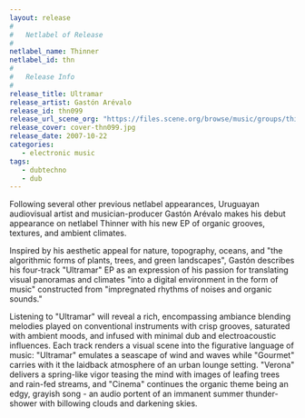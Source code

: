 ```yaml
---
layout: release
#
#   Netlabel of Release
#
netlabel_name: Thinner
netlabel_id: thn
#
#   Release Info
#
release_title: Ultramar
release_artist: Gastón Arévalo
release_id: thn099
release_url_scene_org: "https://files.scene.org/browse/music/groups/thinner/zip/"
release_cover: cover-thn099.jpg
release_date: 2007-10-22
categories:
   - electronic music
tags:
   - dubtechno
   - dub
---
```

Following several other previous netlabel appearances, 
Uruguayan audiovisual artist and musician-producer Gastón 
Arévalo makes his debut appearance on netlabel Thinner with 
his new EP of organic grooves, textures, and ambient climates.

Inspired by his aesthetic appeal for nature, topography, 
oceans, and "the algorithmic forms of plants, trees, and 
green landscapes", Gastón describes his four-track "Ultramar" 
EP as an expression of his passion for translating visual 
panoramas and climates "into a digital environment in the 
form of music"  constructed from "impregnated rhythms of 
noises and organic sounds."

Listening to "Ultramar" will reveal a rich, encompassing 
ambiance blending melodies played on conventional instruments 
with crisp grooves, saturated with ambient moods, and infused 
with minimal dub and electroacoustic influences. Each track 
renders a visual scene into the figurative language of music: 
"Ultramar" emulates a seascape of wind and waves while 
"Gourmet" carries with it the laidback atmosphere of an urban 
lounge setting.  "Verona" delivers a spring-like vigor teasing 
the mind with images of leafing trees and rain-fed streams, 
and  "Cinema" continues the organic theme being an edgy, 
grayish song  - an audio portent of an immanent summer 
thunder-shower with billowing clouds and darkening skies.
